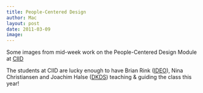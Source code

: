 ```yaml
---
title: People-Centered Design
author: Mac
layout: post
date: 2011-03-09
image: 
---
```

Some images from mid-week work on the People-Centered Design Module at [CIID][1]

The students at CIID are lucky enough to have Brian Rink ([IDEO][2]), Nina Christiansen and Joachim Halse ([DKDS][3]) teaching & guiding the class this year!

 [1]: http://www.ciid.dk
 [2]: http://www.ideo.com
 [3]: http://www.dkds.dk